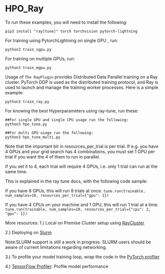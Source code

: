 # HPO_Ray

To run these examples, you will need to install the following:
```
pip3 install "ray[tune]" torch torchvision pytorch-lightning
```

For training using PytorchLightning on single GPU , run:
```
python3 train_sgpu.py
```


For training on multiple GPUs, run:
```
python3 train_mgpu.py
```

Usage of ```The RayPlugin``` provides Distributed Data Parallel training on a Ray cluster. PyTorch DDP is used as the distributed training protocol, and Ray is used to launch and manage the training worker processes.
Here is a simple example:
```
python3 train_ray.py
```


For knowing the best Hyperparameters using ray-tune, run these:
```
##For single GPU and single CPU usage run the following:
python3 hpo_tune.py

##For multi GPU usage run the following:
python3 hpo_tune_multi.py
```
Note that the important bit in resources_per_trial is per trial. If e.g. you have 4 GPUs and your grid search has 4 combinations, you must set 1 GPU per trial if you want the 4 of them to run in parallel.

If you set it to 4, each trial will require 4 GPUs, i.e. only 1 trial can run at the same time.

This is explained in the ray tune docs, with the following code sample:

If you have 8 GPUs, this will run 8 trials at once.
```tune.run(trainable, num_samples=10, resources_per_trial={"gpu": 1})```

If you have 4 CPUs on your machine and 1 GPU, this will run 1 trial at a time.
```tune.run(trainable, num_samples=10, resources_per_trial={"cpu": 2, "gpu": 1})```


More resources:
1.) Local on Premise Cluster setup using [RayCluster](https://docs.ray.io/en/master/cluster/cloud.html#local-on-premise-cluster-list-of-nodes)

2.) Deploying on [Slurm](https://docs.ray.io/en/latest/cluster/slurm.html) 

Note:SLURM support is still a work in progress. 
SLURM users should be aware of current limitations regarding networking.

3.) To profile your model training loop, wrap the code in the [PyTorch profiler](https://pytorch.org/blog/introducing-pytorch-profiler-the-new-and-improved-performance-tool/#:~:text=PyTorch%20Profiler%20is%20the%20next,kernel%20events%20with%20high%20fidelity)

4.) [TensorFlow Profiler](https://www.tensorflow.org/tensorboard/tensorboard_profiling_keras): Profile model performance
